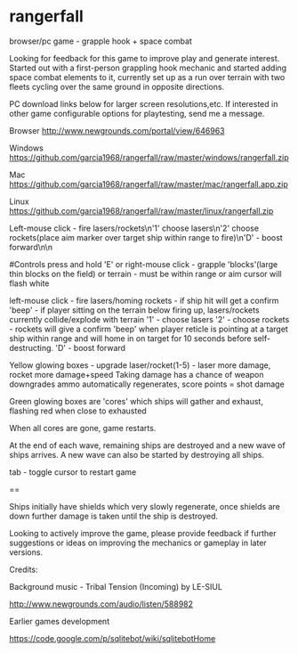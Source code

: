 rangerfall
==========

browser/pc game - grapple hook + space combat

Looking for feedback for this game to improve play and generate interest.  Started out with a first-person grappling hook mechanic and started adding space combat elements to it, currently set up as a run over terrain with two fleets cycling over the same ground in opposite directions.

PC download links below for larger screen resolutions,etc.  If interested in other game configurable options for playtesting, send me a message.

Browser
http://www.newgrounds.com/portal/view/646963

Windows
https://github.com/garcia1968/rangerfall/raw/master/windows/rangerfall.zip

Mac
https://github.com/garcia1968/rangerfall/raw/master/mac/rangerfall.app.zip

Linux
https://github.com/garcia1968/rangerfall/raw/master/linux/rangerfall.zip

Left-mouse click - fire lasers/rockets\n'1' choose lasers\n'2' choose rockets(place aim marker over target ship within range to fire)\n'D' - boost forward\n\n


#Controls
press and hold 'E' or right-mouse click - grapple 'blocks'(large thin blocks on the field)  or terrain - must be within range or aim cursor will flash white

left-mouse click - fire lasers/homing rockets - if ship hit will get a confirm 'beep' - if player sitting on the terrain below firing up, lasers/rockets currently collide/explode with terrain
'1' - choose lasers
'2' - choose rockets - rockets will give a confirm 'beep' when player reticle is pointing at a target ship within range and will home in on target for 10 seconds before self-destructing.
'D' - boost forward

Yellow glowing boxes - upgrade laser/rocket(1-5) - laser more damage, rocket more damage+speed
Taking damage has a chance of weapon downgrades
ammo automatically regenerates, score points = shot damage

Green glowing boxes are 'cores' which ships will gather and exhaust,
flashing red when close to exhausted

When all cores are gone, game restarts.

At the end of each wave, remaining ships are destroyed and a new wave of ships arrives.
A new wave can also be started by destroying all ships.

tab - toggle cursor to restart game

==

Ships initially have shields which very slowly regenerate, once shields are down further damage is taken until the ship is destroyed.

Looking to actively improve the game, please provide feedback if further suggestions or ideas on improving the mechanics or gameplay in later versions.

Credits:

Background music - Tribal Tension (Incoming) by LE-SIUL

http://www.newgrounds.com/audio/listen/588982

Earlier games development

https://code.google.com/p/sqlitebot/wiki/sqlitebotHome

